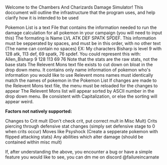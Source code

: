 Welcome to the Chambers And Charizards Damage Simulator!
This doccument will outline the infrastructure that the program uses, and help clarify how it is intended to be used

Pokemon List is a text File that contains the information needed to run the damage calculation for all pokemon in your campaign (you will need to input this)
The formating is Name LVL ATK DEF SPATK SPDEF. This information must be sepperated by spaces, and must be in this order, with no other text (The name can contain no spaces)
EX: My characters Bisharp is level 9 with 128 atk, 113 def, 69 spatk, 76 spdef. You could represent this with: Allen_Bisharp 9 128 113 69 76
Note that the stats are the raw stats, not the base stats
The Relevent Mons text file exists to cut down on bloat in the drop down menu. It contains only name information of pokemon who's information you would like to use
Relevent mons names must identically match the names of pokemon in the Pokemon List
If changes are made to the Relevent Mons text file, the menu must be reloaded for the changes to appear
The Relevent Mons list will appear sorted by ASCII number in the drop down menu. Be consistent with Capitalization, or else the sorting will appear weird.

**Factors not natively supported:**

Changes to Crit mult (Don't check crit, put correct mult in Misc Mult)
Crits piercing through defensive stat changes (simply set defensive stage to 0 when crits occur)
Moves like Psyshock (Create a sepperate pokemon with flipped attacking stats)
Any abilities which alter damage (should be contained within misc mult)

If, after understanding the above, you encounter a bug or have a simple feature you would like to see, you can dm me on discord
@failureincarnate
